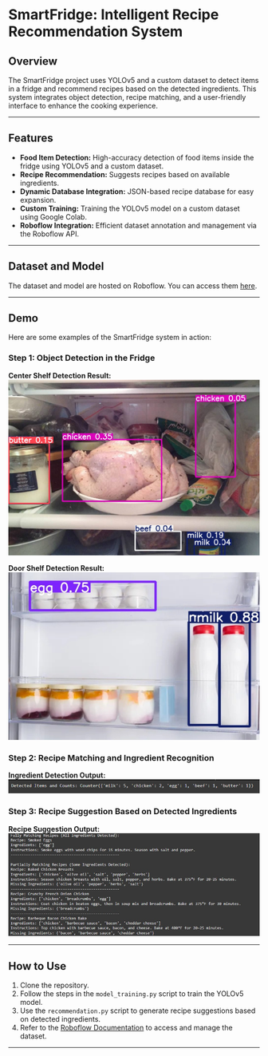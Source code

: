 # SmartFridge: Intelligent Recipe Recommendation System

## Overview
The SmartFridge project uses YOLOv5 and a custom dataset to detect items in a fridge and recommend recipes based on the detected ingredients. This system integrates object detection, recipe matching, and a user-friendly interface to enhance the cooking experience.

---

## Features
- **Food Item Detection:** High-accuracy detection of food items inside the fridge using YOLOv5 and a custom dataset.
- **Recipe Recommendation:** Suggests recipes based on available ingredients.
- **Dynamic Database Integration:** JSON-based recipe database for easy expansion.
- **Custom Training:** Training the YOLOv5 model on a custom dataset using Google Colab.
- **Roboflow Integration:** Efficient dataset annotation and management via the Roboflow API.

---

## Dataset and Model
The dataset and model are hosted on Roboflow. You can access them [here](https://universe.roboflow.com/capstoneproject-yly17/fridge_roboflow/model/1).

---

## Demo
Here are some examples of the SmartFridge system in action:

### Step 1: Object Detection in the Fridge
**Center Shelf Detection Result:**
![Center Shelf Detection](demo_result/center_shelf_demo_result.jpg)

**Door Shelf Detection Result:**
![Door Shelf Detection](demo_result/door_shelf_demo_result.jpg)

### Step 2: Recipe Matching and Ingredient Recognition
**Ingredient Detection Output:**
![Ingredient Output](demo_result/demo_ingredient_output.png)

### Step 3: Recipe Suggestion Based on Detected Ingredients
**Recipe Suggestion Output:**
![Recipe Output](demo_result/demo_receipe_output.jpg)

---

## How to Use
1. Clone the repository.
2. Follow the steps in the `model_training.py` script to train the YOLOv5 model.
3. Use the `recommendation.py` script to generate recipe suggestions based on detected ingredients.
4. Refer to the [Roboflow Documentation](https://roboflow.com) to access and manage the dataset.

---
